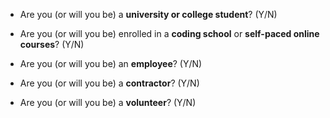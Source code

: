 - Are you (or will you be) a **university or college student**? (Y/N)

- Are you (or will you be) enrolled in a **coding school** or **self-paced online courses**? (Y/N)

- Are you (or will you be) an **employee**? (Y/N)

- Are you (or will you be) a **contractor**? (Y/N)

- Are you (or will you be) a **volunteer**? (Y/N)
